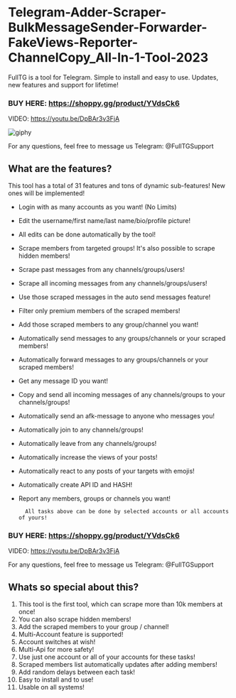 # Telegram-Adder-Scraper-BulkMessageSender-Forwarder-FakeViews-Reporter-ChannelCopy_All-In-1-Tool-2023
FullTG is a tool for Telegram. Simple to install and easy to use. Updates, new features and support for lifetime!

### BUY HERE: https://shoppy.gg/product/YVdsCk6

VIDEO: https://youtu.be/DpBAr3v3FjA

![giphy](https://user-images.githubusercontent.com/118540164/203226968-5e426f3a-7124-4750-b6f5-63ffcb36eabb.gif)

For any questions, feel free to message us Telegram: @FullTGSupport

## **What are the features?**
This tool has a total of 31 features and tons of dynamic sub-features! New ones will be implemented!
* Login with as many accounts as you want! (No Limits)
* Edit the username/first name/last name/bio/profile picture!
* All edits can be done automatically by the tool!
* Scrape members from targeted groups! It's also possible to scrape hidden members!
* Scrape past messages from any channels/groups/users!
* Scrape all incoming messages from any channels/groups/users!
* Use those scraped messages in the auto send messages feature!
* Filter only premium members of the scraped members!
* Add those scraped members to any group/channel you want!
* Automatically send messages to any groups/channels or your scraped members!
* Automatically forward messages to any groups/channels or your scraped members!
* Get any message ID you want!
* Copy and send all incoming messages of any channels/groups to your channels/groups!
* Automatically send an afk-message to anyone who messages you!
* Automatically join to any channels/groups!
* Automatically leave from any channels/groups!
* Automatically increase the views of your posts!
* Automatically react to any posts of your targets with emojis!
* Automatically create API ID and HASH!
* Report any members, groups or channels you want!
		
		All tasks above can be done by selected accounts or all accounts of yours!
### BUY HERE: https://shoppy.gg/product/YVdsCk6

VIDEO: https://youtu.be/DpBAr3v3FjA

For any questions, feel free to message us Telegram: @FullTGSupport

## **Whats so special about this?**

   1. This tool is the first tool, which can scrape more than 10k members at once!
   2. You can also scrape hidden members!
   3. Add the scraped members to your group / channel!
   4. Multi-Account feature is supported!
   5. Account switches at wish!
   6. Multi-Api for more safety!
   7. Use just one account or all of your accounts for these tasks!
   8. Scraped members list automatically updates after adding members!
   9. Add random delays between each task!
   10. Easy to install and to use!
   11. Usable on all systems!
